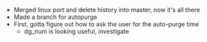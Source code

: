 - Merged linux port and delete history into master, now it's all there
- Made a branch for autopurge
- First, gotta figure out how to ask the user for the auto-purge time
	- dg_num is looking useful, investigate